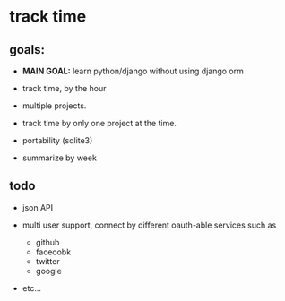 # track time

## goals:

- **MAIN GOAL:** learn python/django without using django orm

- track time, by the hour

- multiple projects.

- track time by only one project at the time.

- portability (sqlite3)

- summarize by week


## todo

- json API

- multi user support, connect by different oauth-able services such as
  - github
  - faceoobk
  - twitter
  - google

- etc...
